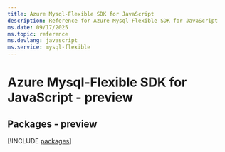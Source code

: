 ```yaml
---
title: Azure Mysql-Flexible SDK for JavaScript
description: Reference for Azure Mysql-Flexible SDK for JavaScript
ms.date: 09/17/2025
ms.topic: reference
ms.devlang: javascript
ms.service: mysql-flexible
---
```

# Azure Mysql-Flexible SDK for JavaScript - preview
## Packages - preview
[!INCLUDE [packages](mysql-flexible-index.md)]